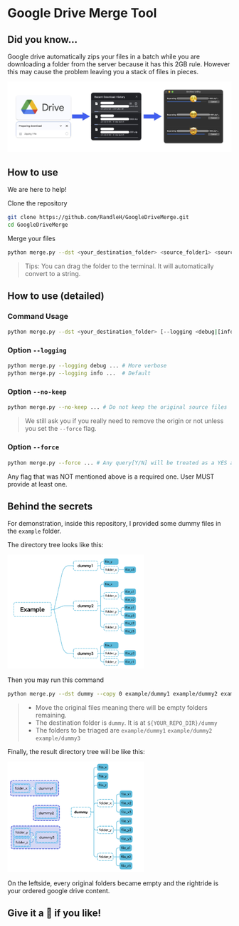# Google Drive Merge Tool



## Did you know...

Google drive automatically zips your files in a batch while you are downloading a folder from the server because it has this 2GB rule. However this may cause the problem leaving you a stack of files in pieces. 

<p align="center"><img src="asset/1.jpg" alt="rdme_clk_panel" ;" /></p>



## How to use

We are here to help!



Clone the repository

```bash
git clone https://github.com/RandleH/GoogleDriveMerge.git
cd GoogleDriveMerge
```



Merge your files

```bash
python merge.py --dst <your_destination_folder> <source_folder1> <source_folder2> ...
```

> Tips: You can drag the folder to the terminal. It will automatically convert to a string.





## How to use (detailed)



### Command Usage

```bash
python merge.py --dst <your_destination_folder> [--logging <debug|[info]>] [--no-keep] [--force] <source_folder1> <source_folder2> ...
```



### Option `--logging`

```bash
python merge.py --logging debug ... # More verbose
python merge.py --logging info ...  # Default
```



### Option `--no-keep`

```bash
python merge.py --no-keep ... # Do not keep the original source files
```

> We still ask you if you really need to remove the origin or not unless you set the `--force` flag.



### Option `--force`

```bash
python merge.py --force ... # Any query[Y/N] will be treated as a YES answer
```



Any flag that was NOT mentioned above is a required one. User MUST provide at least one.





## Behind the secrets

For demonstration, inside this repository, I provided some dummy files in the `example` folder.

The directory tree looks like this:

<img src="asset/2.png" alt="3" style="zoom:30%;" />

Then you may run this command

```bash
python merge.py --dst dummy --copy 0 example/dummy1 example/dummy2 example/dummy3
```

> - Move the original files meaning there will be empty folders remaining.
> - The destination folder is `dummy`. It is at `${YOUR_REPO_DIR}/dummy`
> - The folders to be triaged are `example/dummy1` `example/dummy2` `example/dummy3`



Finally, the result directory tree will be like this:

<img src="asset/3.png" alt="3" style="zoom:30%;" />

On the leftside, every original folders became empty and the rightride is your ordered google drive content.





## Give it a 🌟 if you like!



